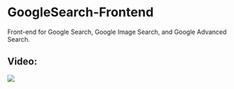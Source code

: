 # GoogleSearch-Frontend
Front-end for Google Search, Google Image Search, and Google Advanced Search.

## Video:

![](Pictures\Screenshots)
